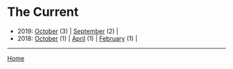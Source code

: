 # The Current

  * 2019: 
      [October](./the-current-2019-10.md) (3) | 
      [September](./the-current-2019-09.md) (2) | 
  * 2018: 
      [October](./the-current-2018-10.md) (1) | 
      [April](./the-current-2018-04.md) (1) | 
      [February](./the-current-2018-02.md) (1) | 

----

[Home](../)
